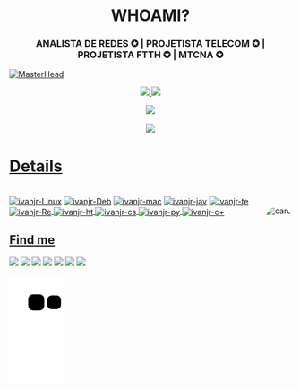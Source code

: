 <h1 align="center">WHOAMI?</h1>
<h3 align="center">ANALISTA DE REDES ✪ | PROJETISTA TELECOM ✪ | PROJETISTA FTTH ✪ | MTCNA ✪</h3>

[![MasterHead](https://cdn.discordapp.com/attachments/927919109524557837/1058778665992851567/banner_1.png)](https://github.com/Ivanjuniior)
<div align="center">
  <a href="https://github.com/Ivanjuniior">
  <img height="150em" src="https://github-readme-stats.vercel.app/api?username=Ivanjuniior&show_icons=true&theme=graywhite&include_all_commits=true&count_private=true"/>
  <img height="150em" src="https://github-readme-stats.vercel.app/api/top-langs/?username=Ivanjuniior&layout=compact&langs_count=7&theme=graywhite"/>  
<p align = "center">
 <img  src="https://github-readme-streak-stats.herokuapp.com/?user=ritik307&show_icons=true&locale=en&layout=compact&theme=graywhite&line_height=0" />
 
  ![](https://visitor-badge.glitch.me/badge?page_id=Ivanjuniior/Ivanjuniior)
 
</p> 

</div><h1>Details</h1>
<div style="display: inline_block"><br>
  <img align="center" alt="ivanjr-Linux" src="https://img.shields.io/badge/Linux-FCC624?style=for-the-badge&logo=linux&logoColor=black">
  <img align="center" alt="ivanjr-Deb" src="https://img.shields.io/badge/Debian-A81D33?style=for-the-badge&logo=debian&logoColor=white">
  <img align="center" alt="ivanjr-mac" src="https://img.shields.io/badge/mac%20os-000000?style=for-the-badge&logo=apple&logoColor=white">
  <img align="center" alt="ivanjr-jav" src="https://img.shields.io/badge/JavaScript-F7DF1E?style=for-the-badge&logo=javascript&logoColor=black">
  <img align="center" alt="ivanjr-te" src="https://img.shields.io/badge/Shell%20Script-4D4D4D?style=for-the-badge&logo=windows%20terminal&logoColor=white">
  <img align="center" alt="ivanjr-Re" src="https://img.shields.io/badge/React-20232A?style=for-the-badge&logo=react&logoColor=61DAFB">
  <img align="center" alt="ivanjr-ht" src="https://img.shields.io/badge/HTML5-E34F26?style=for-the-badge&logo=html5&logoColor=white">
  <img align="center" alt="ivanjr-cs" src="https://img.shields.io/badge/CSS3-1572B6?style=for-the-badge&logo=css3&logoColor=white">
  <img align="center" alt="ivanjr-py" src="https://img.shields.io/badge/Python-14354C?style=for-the-badge&logo=python&logoColor=white">
  <img align="center" alt="ivanjr-c+" src="https://img.shields.io/badge/C%2B%2B-00599C?style=for-the-badge&logo=c%2B%2B&logoColor=white">
  <img align="right" alt="card" height="150" style="border-radius:50px;" src="https://cdn.discordapp.com/attachments/927919109524557837/1057835492936257698/ivanjr_tpv_1200x1080px.png">
</div>  
  
  ## Find me
<div> 
  <a href="https://www.youtube.com/channel/UCudo2h0ReNBIcLNsKQdSh-g" target="_blank"><img src="https://img.shields.io/badge/YouTube-FF0000?style=for-the-badge&logo=youtube&logoColor=white" target="_blank"></a>
  <a href="https://instagram.com/juniiorbiispo" target="_blank"><img src="https://img.shields.io/badge/-Instagram-%23E4405F?style=for-the-badge&logo=instagram&logoColor=white" target="_blank"></a>
 <a href="https://discord.gg/JayB#0038" target="_blank"><img src="https://img.shields.io/badge/Discord-7289DA?style=for-the-badge&logo=discord&logoColor=white" target="_blank"></a> 
  <a href = "mailto:contato@ivanjr.eti.br"><img src="https://img.shields.io/badge/-mail-%23333?style=for-the-badge&logo=gmail&logoColor=white" target="_blank"></a>
  <a href="https://www.linkedin.com/in/ivan-jr" target="_blank"><img src="https://img.shields.io/badge/-LinkedIn-%230077B5?style=for-the-badge&logo=linkedin&logoColor=white" target="_blank"></a> 
  <a href="https://t.me/JrBishop" target="_blank"><img src="https://img.shields.io/badge/Telegram-2CA5E0?style=for-the-badge&logo=telegram&logoColor=white" target="_blank"></a> 
  <a><img src="[https://img.shields.io/website-up-down-green-red/http/monip.org.svg website:ivanjr.eti.br](https://img.shields.io/website-up-down-green-red/http/cv.lbesson.qc.to.svg Website: http://cv.lbesson.qc.to/)" target="_blank"></a>

  ![Snake animation](https://github.com/Ivanjuniior/Ivanjuniior/blob/output/github-contribution-grid-snake.svg)
 
</div>

